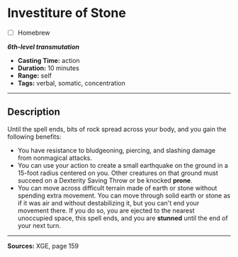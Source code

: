 # Investiture of Stone
- [ ] Homebrew

***6th-level transmutation***
- **Casting Time:** action
- **Duration:** 10 minutes
- **Range:** self
- **Tags:** verbal, somatic, concentration

---

## Description
Until the spell ends, bits of rock spread across your body, and you gain the following benefits:
- You have resistance to bludgeoning, piercing, and slashing damage from nonmagical attacks.
- You can use your action to create a small earthquake on the ground in a 15-foot radius centered on you.
	Other creatures on that ground must succeed on a Dexterity Saving Throw or be knocked **prone**.
- You can move across difficult terrain made of earth or stone without spending extra movement.
	You can move through solid earth or stone as if it was air and without destabilizing it, but you can't end your movement there.
	If you do so, you are ejected to the nearest unoccupied space, this spell ends, and you are **stunned** until the end of your next turn.

---

**Sources:** XGE, page 159
